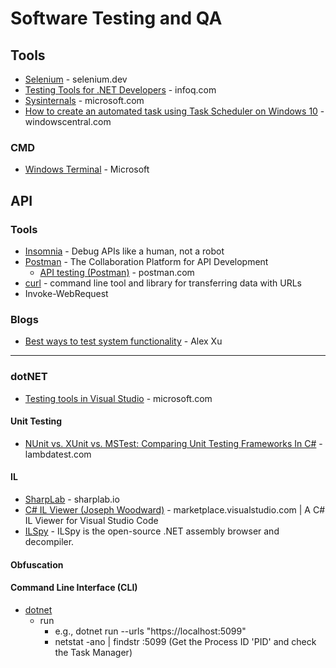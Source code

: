 # Software Testing and QA


## Tools
* [Selenium](https://www.selenium.dev/) - selenium.dev
* [Testing Tools for .NET Developers](https://www.infoq.com/research/dotnet-testing-tools/) - infoq.com
* [Sysinternals](https://learn.microsoft.com/en-us/sysinternals/) - microsoft.com
* [How to create an automated task using Task Scheduler on Windows 10](https://www.windowscentral.com/how-create-automated-task-using-task-scheduler-windows-10) - windowscentral.com

### CMD
* [Windows Terminal](https://github.com/microsoft/terminal) - Microsoft


## API
### Tools
* [Insomnia](https://insomnia.rest/) - Debug APIs like a human, not a robot
* [Postman](https://www.getpostman.com/) - The Collaboration Platform for API Development
  * [API testing (Postman)](https://www.postman.com/api-platform/api-testing/) - postman.com
* [curl](https://curl.haxx.se/) - command line tool and library for transferring data with URLs
* Invoke-WebRequest

### Blogs
* [Best ways to test system functionality](https://twitter.com/alexxubyte/status/1714301732174660078) - Alex Xu

-----

### dotNET
* [Testing tools in Visual Studio](https://learn.microsoft.com/en-us/visualstudio/test/) - microsoft.com

#### Unit Testing
* [NUnit vs. XUnit vs. MSTest: Comparing Unit Testing Frameworks In C#](https://www.lambdatest.com/blog/nunit-vs-xunit-vs-mstest/) - lambdatest.com

#### IL
* [SharpLab](https://sharplab.io/) - sharplab.io
* [C# IL Viewer (Joseph Woodward)](https://marketplace.visualstudio.com/items?itemName=josephwoodward.vscodeilviewer) - marketplace.visualstudio.com | A C# IL Viewer for Visual Studio Code
* [ILSpy](https://github.com/icsharpcode/ILSpy) - ILSpy is the open-source .NET assembly browser and decompiler.

#### Obfuscation

#### Command Line Interface (CLI)
* [dotnet](https://learn.microsoft.com/en-us/dotnet/core/tools/dotnet)
  *  run
     *  e.g., dotnet run --urls "https://localhost:5099"
     *  netstat -ano | findstr :5099 (Get the Process ID 'PID' and check the Task Manager)


